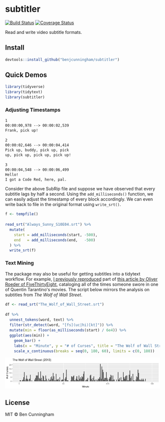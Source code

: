 
<!-- README.md is generated from README.Rmd. Please edit that file -->
subtitler
=========

[![Build Status](https://img.shields.io/travis-ci/benjcunningham/subtitler.svg)](https://travis-ci.org/benjcunningham/subtitler) [![Coverage Status](https://img.shields.io/coveralls/benjcunningham/subtitler.svg)](https://coveralls.io/github/benjcunningham/subtitler?branch=master)

Read and write video subtitle formats.

Install
-------

``` r
devtools::install_github("benjcunningham/subtitler")
```

Quick Demos
-----------

``` r
library(tidyverse)
library(tidytext)
library(subtitler)
```

### Adjusting Timestamps

    1
    00:00:00,978 --> 00:00:02,539
    Frank, pick up!

    2
    00:00:02,646 --> 00:00:04,414
    Pick up, buddy, pick up, pick
    up, pick up, pick up, pick up!

    3
    00:00:04,548 --> 00:00:06,499
    Hello!
    I got a Code Red, here, pal.

Consider the above SubRip file and suppose we have observed that every subtitle lags by half a second. Using the `add_milliseconds()` function, we can easily adjust the timestamp of every block accordingly. We can even write back to file in the original format using `write_srt()`.

``` r
f <- tempfile()

read_srt("Always_Sunny_S10E04.srt") %>%
  mutate(
    start = add_milliseconds(start, -500),
    end   = add_milliseconds(end,   -500)
  ) %>%
  write_srt(f)
```

### Text Mining

The package may also be useful for getting subtitles into a tidytext workflow. For example, [I previously reproduced](https://benjcunningham.org/blog/introducing-subtitler-0-1-0.html) part of [this article by Oliver Roeder of FiveThirtyEight](https://fivethirtyeight.com/features/complete-catalog-curses-deaths-quentin-tarantino-films/), cataloging all of the times someone swore in one of Quentin Tarantino's movies. The script below mirrors the analysis on subtitles from *The Wolf of Wall Street*.

``` r
df <- read_srt("The_Wolf_of_Wall_Street.srt")

df %>%
  unnest_tokens(word, text) %>%
  filter(str_detect(word, "[fs](uc|hi)[kt]")) %>%
  mutate(min = floor(as_milliseconds(start) / 6e4)) %>%
  ggplot(aes(min)) +
    geom_bar() +
    labs(x = "Minute", y = "# of Curses", title = "The Wolf of Wall Street (2013)") +
    scale_x_continuous(breaks = seq(0, 180, 60), limits = c(0, 180))
```

![](man/figures/README-wolf-demo-1.png)

License
-------

MIT © Ben Cunningham

